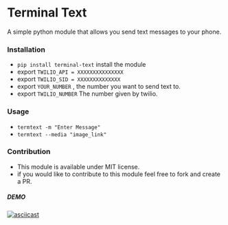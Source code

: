# Terminal Text
A simple python module that allows you send text messages to your phone.

### Installation
- `pip install terminal-text` install the module
- export `TWILIO_API = XXXXXXXXXXXXXXX` 
- export `TWILIO_SID = XXXXXXXXXXXXXX`
- export `YOUR_NUMBER` , the number you want to send text to.
- export `TWILIO_NUMBER` The number given by twilio.

### Usage
- `termtext -m "Enter Message"`
- `termtext --media "image_link"`


### Contribution
- This module is available under MIT license.
- if you would like to contribute to this module feel free to fork and create a PR.

##### DEMO
[![asciicast](https://asciinema.org/a/6proHUTeUQ2m5LcolFZrZIbl9.svg)](https://asciinema.org/a/6proHUTeUQ2m5LcolFZrZIbl9)
